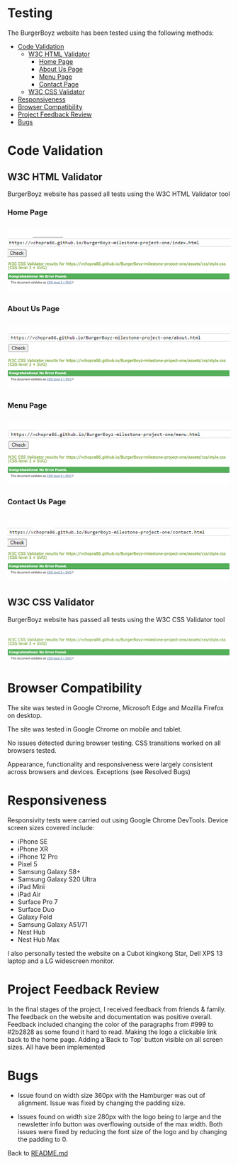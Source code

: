 # Testing

The BurgerBoyz website has been tested using the following methods:
- [Code Validation](#code-validation)
    - [W3C HTML Validator](#w3c-html-validator) 
        - [Home Page](#home-page)
        - [About Us Page](#About-Us-Page)
        - [Menu Page](#Menu-page)
        - [Contact Page](#Contact-Us-page)
    - [W3C CSS Validator](#w3c-css-validator)
- [Responsiveness](#responsiveness)
- [Browser Compatibility](#browser-compatibility)
- [Project Feedback Review](#Project-Feedback-Review)
- [Bugs](#bugs)

# Code Validation

## W3C HTML Validator

BurgerBoyz website has passed all tests using the W3C HTML Validator tool

### Home Page
<h2 align="center"><img src="assets/readme/code-validator-html-code-index-page.jpg"></h2>

### About Us Page
<h2 align="center"><img src="assets/readme/code-validator-html-code-about-page.jpg"></h2>

### Menu Page
<h2 align="center"><img src="assets/readme/code-validator-html-code-menu-page.jpg"></h2>

### Contact Us Page
<h2 align="center"><img src="assets/readme/code-validator-html-code-contact-page.jpg"></h2>

## W3C CSS Validator

BurgerBoyz website has passed all tests using the W3C CSS Validator tool
<h2 align="center"><img src="assets/readme/code-validator-css.jpg"></h2>

# Browser Compatibility

The site was tested in Google Chrome, Microsoft Edge and Mozilla Firefox on desktop.

The site was tested in Google Chrome on mobile and tablet.

No issues detected during browser testing. CSS transitions worked on all browsers tested. 

Appearance, functionality and responsiveness were largely consistent across browsers and devices. Exceptions (see Resolved Bugs)

# Responsiveness

Responsivity tests were carried out using Google Chrome DevTools. Device screen sizes covered include:
- iPhone SE
- iPhone XR
- iPhone 12 Pro
- Pixel 5
- Samsung Galaxy S8+
- Samsung Galaxy S20 Ultra
- iPad Mini
- iPad Air
- Surface Pro 7
- Surface Duo
- Galaxy Fold
- Samsung Galaxy A51/71
- Nest Hub
- Nest Hub Max

I also personally tested the website on a Cubot kingkong Star, Dell XPS 13 laptop and a LG widescreen monitor.

# Project Feedback Review

In the final stages of the project, I received feedback from friends & family. 
The feedback on the website and documentation was positive overall.  Feedback included changing the color of the paragraphs from #999 to #2b2828 as some found it hard to read. Making the logo a clickable link back to the home page. Adding a'Back to Top' button visible on all screen sizes. All have been implemented


# Bugs

- Issue found on width size 360px with the Hamburger was out of alignment. Issue was fixed by changing the padding size.

- Issues found on width size 280px with the logo being to large and the newsletter info button was overflowing outside of the max width. Both issues were fixed by reducing the font size of the logo and by changing the padding to 0. 


Back to [README.md](/README.md#testing)
